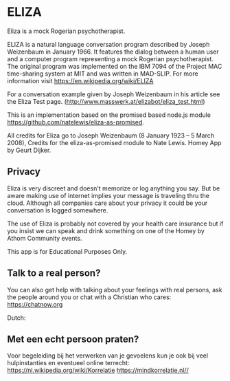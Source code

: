 # ELIZA
Eliza is a mock Rogerian psychotherapist.

ELIZA is a natural language conversation program described by Joseph Weizenbaum in January 1966. It features the dialog between a human user and a computer program representing a mock Rogerian psychotherapist.
The original program was implemented on the IBM 7094 of the Project MAC time-sharing system at MIT and was written in MAD-SLIP. For more information visit https://en.wikipedia.org/wiki/ELIZA

For a conversation example given by Joseph Weizenbaum in his article see the Eliza Test page. (http://www.masswerk.at/elizabot/eliza_test.html)

This is an implementation based on the promised based node.js module https://github.com/natelewis/eliza-as-promised.

All credits for Eliza go to Joseph Weizenbaum (8 January 1923 – 5 March 2008),
Credits for the eliza-as-promised module to Nate Lewis.
Homey App by Geurt Dijker.

## Privacy
Eliza is very discreet and doesn't memorize or log anything you say. But be aware making use of internet implies your message is traveling thru the cloud. Although all companies care about your privacy it could be your conversation is logged somewhere.

The use of Eliza is probably not covered by your health care insurance but if you insist we can speak and drink something on one of the Homey by Athom Community events.

This app is for Educational Purposes Only.


## Talk to a real person?
You can also get help with talking about your feelings with real persons,
ask the people around you or chat with a Christian who cares:
https://chatnow.org

Dutch:
## Met een echt persoon praten?
Voor begeleiding bij het verwerken van je gevoelens kun je ook bij veel  hulpinstanties en eventueel online terrecht:
https://nl.wikipedia.org/wiki/Korrelatie
https://mindkorrelatie.nl//

